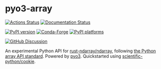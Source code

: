 # pyo3-array

[![Actions Status][actions-badge]][actions-link]
[![Documentation Status][rtd-badge]][rtd-link]

[![PyPI version][pypi-version]][pypi-link]
[![Conda-Forge][conda-badge]][conda-link]
[![PyPI platforms][pypi-platforms]][pypi-link]

[![GitHub Discussion][github-discussions-badge]][github-discussions-link]

<!-- SPHINX-START -->

<!-- prettier-ignore-start -->
[actions-badge]:            https://github.com/lucascolley/pyo3-array/workflows/CI/badge.svg
[actions-link]:             https://github.com/lucascolley/pyo3-array/actions
[conda-badge]:              https://img.shields.io/conda/vn/conda-forge/pyo3-array
[conda-link]:               https://github.com/conda-forge/pyo3-array-feedstock
[github-discussions-badge]: https://img.shields.io/static/v1?label=Discussions&message=Ask&color=blue&logo=github
[github-discussions-link]:  https://github.com/lucascolley/pyo3-array/discussions
[pypi-link]:                https://pypi.org/project/pyo3-array/
[pypi-platforms]:           https://img.shields.io/pypi/pyversions/pyo3-array
[pypi-version]:             https://img.shields.io/pypi/v/pyo3-array
[rtd-badge]:                https://readthedocs.org/projects/pyo3-array/badge/?version=latest
[rtd-link]:                 https://pyo3-array.readthedocs.io/en/latest/?badge=latest

<!-- prettier-ignore-end -->

An experimental Python API for [rust-ndarray/ndarray](https://github.com/rust-ndarray/ndarray),
following [the Python array API standard](https://data-apis.org/array-api/latest/).
Powered by [pyo3](https://github.com/PyO3/pyo3).
Quickstarted using [scientific-python/cookie](https://github.com/scientific-python/cookie).
